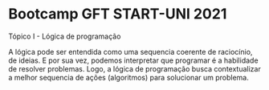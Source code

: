 # Bootcamp GFT START-UNI 2021
Tópico I - Lógica de programação

A lógica pode ser entendida como uma sequencia coerente de raciocínio, de ideias. E por sua vez, podemos interpretar que programar é a habilidade de resolver problemas. Logo, a lógica de programação busca contextualizar a melhor sequencia de ações (algoritmos) para solucionar um problema.
